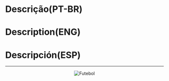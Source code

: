 # Descrição(PT-BR)
# Description(ENG)
# Descripción(ESP)
----------------------------------------------------------------------------------------------------------
<p align="center">
   <img src="https://github.com/wilmorales21/Scripts/assets/......." alt="Futebol">
</p>
